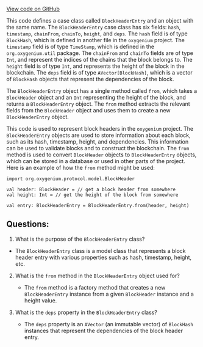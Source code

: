 [View code on GitHub](https://github.com/oxygenium/oxygenium/api/src/main/scala/org/oxygenium/api/model/BlockHeaderEntry.scala)

This code defines a case class called `BlockHeaderEntry` and an object with the same name. The `BlockHeaderEntry` case class has six fields: `hash`, `timestamp`, `chainFrom`, `chainTo`, `height`, and `deps`. The `hash` field is of type `BlockHash`, which is defined in another file in the `oxygenium` project. The `timestamp` field is of type `TimeStamp`, which is defined in the `org.oxygenium.util` package. The `chainFrom` and `chainTo` fields are of type `Int`, and represent the indices of the chains that the block belongs to. The `height` field is of type `Int`, and represents the height of the block in the blockchain. The `deps` field is of type `AVector[BlockHash]`, which is a vector of `BlockHash` objects that represent the dependencies of the block.

The `BlockHeaderEntry` object has a single method called `from`, which takes a `BlockHeader` object and an `Int` representing the height of the block, and returns a `BlockHeaderEntry` object. The `from` method extracts the relevant fields from the `BlockHeader` object and uses them to create a new `BlockHeaderEntry` object.

This code is used to represent block headers in the `oxygenium` project. The `BlockHeaderEntry` objects are used to store information about each block, such as its hash, timestamp, height, and dependencies. This information can be used to validate blocks and to construct the blockchain. The `from` method is used to convert `BlockHeader` objects to `BlockHeaderEntry` objects, which can be stored in a database or used in other parts of the project. Here is an example of how the `from` method might be used:

```
import org.oxygenium.protocol.model.BlockHeader

val header: BlockHeader = // get a block header from somewhere
val height: Int = // get the height of the block from somewhere

val entry: BlockHeaderEntry = BlockHeaderEntry.from(header, height)
```
## Questions: 
 1. What is the purpose of the `BlockHeaderEntry` class?
   - The `BlockHeaderEntry` class is a model class that represents a block header entry with various properties such as hash, timestamp, height, etc.

2. What is the `from` method in the `BlockHeaderEntry` object used for?
   - The `from` method is a factory method that creates a new `BlockHeaderEntry` instance from a given `BlockHeader` instance and a height value.

3. What is the `deps` property in the `BlockHeaderEntry` class?
   - The `deps` property is an `AVector` (an immutable vector) of `BlockHash` instances that represent the dependencies of the block header entry.